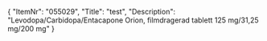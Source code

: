 {
  "ItemNr": "055029",
  "Title": "test",
  "Description": "Levodopa/Carbidopa/Entacapone Orion, filmdragerad tablett 125 mg/31,25 mg/200 mg"
}